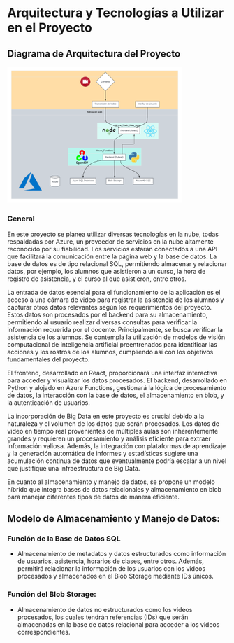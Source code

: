 # Arquitectura y Tecnologías a Utilizar en el Proyecto

## Diagrama de Arquitectura del Proyecto
<img src="./Diagrama%20de%20arquitectura.png" alt="Diagrama de Flujo que ejemplifica las etapas del proyecto" width="400">

### General
En este proyecto se planea utilizar diversas tecnologías en la nube, todas respaldadas por Azure, un proveedor de servicios en la nube altamente reconocido por su fiabilidad. Los servicios estarán conectados a una API que facilitará la comunicación entre la página web y la base de datos. La base de datos es de tipo relacional SQL, permitiendo almacenar y relacionar datos, por ejemplo, los alumnos que asistieron a un curso, la hora de registro de asistencia, y el curso al que asistieron, entre otros.

La entrada de datos esencial para el funcionamiento de la aplicación es el acceso a una cámara de video para registrar la asistencia de los alumnos y capturar otros datos relevantes según los requerimientos del proyecto. Estos datos son procesados por el backend para su almacenamiento, permitiendo al usuario realizar diversas consultas para verificar la información requerida por el docente. Principalmente, se busca verificar la asistencia de los alumnos. Se contempla la utilización de modelos de visión computacional de inteligencia artificial preentrenados para identificar las acciones y los rostros de los alumnos, cumpliendo así con los objetivos fundamentales del proyecto.

El frontend, desarrollado en React, proporcionará una interfaz interactiva para acceder y visualizar los datos procesados. El backend, desarrollado en Python y alojado en Azure Functions, gestionará la lógica de procesamiento de datos, la interacción con la base de datos, el almacenamiento en blob, y la autenticación de usuarios.

La incorporación de Big Data en este proyecto es crucial debido a la naturaleza y el volumen de los datos que serán procesados. Los datos de video en tiempo real provenientes de múltiples aulas son inherentemente grandes y requieren un procesamiento y análisis eficiente para extraer información valiosa. Además, la integración con plataformas de aprendizaje y la generación automática de informes y estadísticas sugiere una acumulación continua de datos que eventualmente podría escalar a un nivel que justifique una infraestructura de Big Data.

En cuanto al almacenamiento y manejo de datos, se propone un modelo híbrido que integra bases de datos relacionales y almacenamiento en blob para manejar diferentes tipos de datos de manera eficiente.

## Modelo de Almacenamiento y Manejo de Datos:

### Función de la Base de Datos SQL
* Almacenamiento de metadatos y datos estructurados como información de usuarios, asistencia, horarios de clases, entre otros. Además, permitirá relacionar la información de los usuarios con los videos procesados y almacenados en el Blob Storage mediante IDs únicos.

### Función del Blob Storage:

* Almacenamiento de datos no estructurados como los videos procesados, los cuales tendrán referencias (IDs) que serán almacenadas en la base de datos relacional para acceder a los videos correspondientes.
